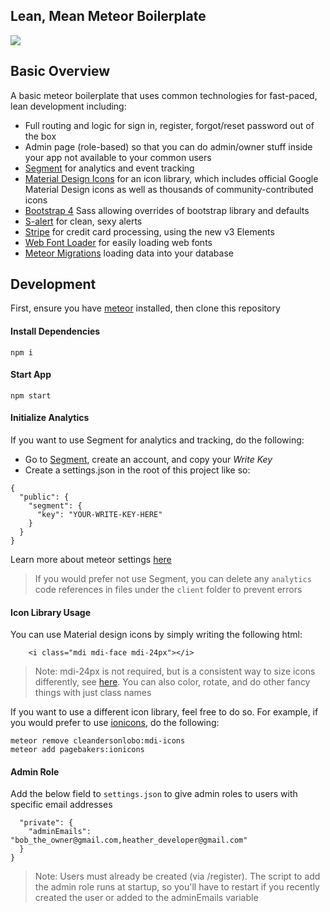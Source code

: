 ## Lean, Mean Meteor Boilerplate
![](http://res.cloudinary.com/dcdth9fpg/image/upload/v1514491986/pexels-photo-378308_1_qwsttp.jpg)

## Basic Overview

A basic meteor boilerplate that uses common technologies for fast-paced, lean development including:

* Full routing and logic for sign in, register, forgot/reset password out of the box
* Admin page (role-based) so that you can do admin/owner stuff inside your app not available to your common users
* [Segment](segment.com) for analytics and event tracking
* [Material Design Icons](https://materialdesignicons.com) for an icon library, which includes official Google Material Design icons as well as thousands of community-contributed icons
* [Bootstrap 4](https://getbootstrap.com/docs/4.0) Sass allowing overrides of bootstrap library and defaults
* [S-alert](http://s-alert.meteorapp.com/) for clean, sexy alerts
* [Stripe](http://stripe.com/) for credit card processing, using the new v3 Elements
* [Web Font Loader](https://github.com/typekit/webfontloader) for easily loading web fonts
* [Meteor Migrations](https://github.com/percolatestudio/meteor-migrations) loading data into your database

## Development

First, ensure you have [meteor](https://www.meteor.com/install) installed, then clone this repository

#### Install Dependencies
```
npm i
```

#### Start App
```
npm start
```

#### Initialize Analytics
If you want to use Segment for analytics and tracking, do the following:
* Go to [Segment](segment.com), create an account, and copy your *Write Key*
* Create a settings.json in the root of this project like so:
```
{
  "public": {
    "segment": {
      "key": "YOUR-WRITE-KEY-HERE"
    }
  }
}

```

Learn more about meteor settings [here](https://docs.meteor.com/api/core.html#Meteor-settings)

> If you would prefer not use Segment, you can delete any `analytics` code references in files under the `client` folder to prevent errors

#### Icon Library Usage
You can use Material design icons by simply writing the following html:
```
	<i class="mdi mdi-face mdi-24px"></i>
```

> Note: mdi-24px is not required, but is a consistent way to size icons differently, see [here](https://materialdesignicons.com/getting-started). You can also color, rotate, and do other fancy things with just class names

If you want to use a different icon library, feel free to do so. For example, if you would prefer to use [ionicons](http://ionicons.com/), do the following:
```
meteor remove cleandersonlobo:mdi-icons
meteor add pagebakers:ionicons
```

#### Admin Role
Add the below field to `settings.json` to give admin roles to users with specific email addresses
```
  "private": {
    "adminEmails": "bob_the_owner@gmail.com,heather_developer@gmail.com"
  }
}
```

> Note: Users must already be created (via /register). The script to add the admin role runs at startup, so you'll have to restart if you recently created the user or added to the adminEmails variable
